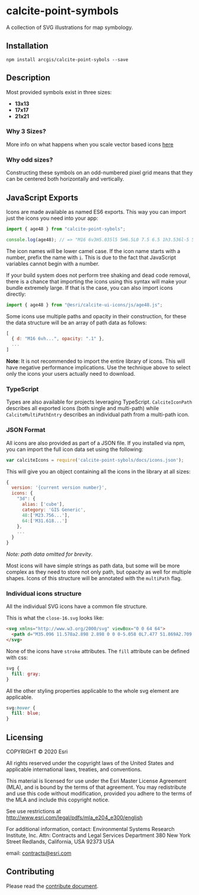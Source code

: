 # calcite-point-symbols

A collection of SVG illustrations for map symbology.

## Installation

`npm install arcgis/calcite-point-sybols --save`

## Description

Most provided symbols exist in three sizes:

* **13x13**
* **17x17**
* **21x21**

### Why 3 Sizes?

More info on what happens when you scale vector based icons [here](https://github.com/Esri/calcite-ui-icons/wiki/What-Happens-When-You-Scale-Vector-Based-Icons)

### Why odd sizes?

Constructing these symbols on an odd-numbered pixel grid means that they can be centered both horizontally and vertically.

## JavaScript Exports

Icons are made available as named ES6 exports. This way you can import just the icons you need into your app:

```js
import { age48 } from "calcite-point-sybols";

console.log(age48); // => "M16 6v3H5.035l5 5H6.5L0 7.5 6.5 1h3.536l-5 5z"
```

The icon names will be lower camel case. If the icon name starts with a number, prefix the name with `i`. This is due to the fact that JavaScript variables cannot begin with a number.

If your build system does not perform tree shaking and dead code removal, there is a chance that importing the icons using this syntax will make your bundle extremely large. If that is the case, you can also import icons directly:

```js
import { age48 } from "@esri/calcite-ui-icons/js/age48.js";
```

Some icons use multiple paths and opacity in their construction, for these the data structure will be an array of path data as follows:

```js
[
  { d: "M16 6vh...", opacity: ".1" },
  ...
]
```

**Note**: It is not recommended to import the entire library of icons. This will have negative performance implications. Use the technique above to select only the icons your users actually need to download.

### TypeScript

Types are also available for projects leveraging TypeScript. `CalciteIconPath` describes all exported icons (both single and multi-path) while `CalciteMultiPathEntry` describes an individual path from a multi-path icon.

### JSON Format

All icons are also provided as part of a JSON file. If you installed via npm, you can import the full icon data set using the following:

```js
var calciteIcons = require('calcite-point-sybols/docs/icons.json');
```

This will give you an object containing all the icons in the library at all sizes:

```js
{
  version: '{current version number}',
  icons: {
    "3d": {
      alias: ['cube'],
      category: 'GIS Generic',
      48:['M23.756...'],
      64:['M31.618...']
    },
    ...
  }
}
```
_Note: path data omitted for brevity_.

Most icons will have simple strings as path data, but some will be more complex as they need to store not only path, but opacity as well for multiple shapes. Icons of this structure will be annotated with the `multiPath` flag.

### Individual icons structure
All the individual SVG icons have a common file structure.

This is what the `close-16.svg` looks like:

```html
<svg xmlns="http://www.w3.org/2000/svg" viewBox="0 0 64 64">
  <path d="M35.096 11.578a2.898 2.898 0 0 0-5.058 0L7.477 51.869A2.709 2.709 0 0 0 9.839 55.9h45.455a2.709 2.709 0 0 0 2.363-4.032zM56.94 54.156a1.918 1.918 0 0 1-1.647.944H9.839a1.91 1.91 0 0 1-1.665-2.842L30.735 11.97a2.1 2.1 0 0 1 3.663 0L56.96 52.26a1.918 1.918 0 0 1-.019 1.897zM32.1 27h.8v14h-.8zm0 18h.8v4h-.8z" />
</svg>
```

None of the icons have `stroke` attributes. The `fill` attribute can be defined with css:

```css
svg {
  fill: gray;
}
```

All the other styling properties applicable to the whole svg element are applicable.

```css
svg:hover {
  fill: blue;
}
```

## Licensing

COPYRIGHT © 2020 Esri

All rights reserved under the copyright laws of the United States and applicable international laws, treaties, and conventions.

This material is licensed for use under the Esri Master License Agreement (MLA), and is bound by the terms of that agreement. You may redistribute and use this code without modification, provided you adhere to the terms of the MLA and include this copyright notice.

See use restrictions at http://www.esri.com/legal/pdfs/mla_e204_e300/english

For additional information, contact: Environmental Systems Research Institute, Inc. Attn: Contracts and Legal Services Department 380 New York Street Redlands, California, USA 92373 USA

email: contracts@esri.com

## Contributing
Please read the [contribute document](CONTRIBUTE.md).
